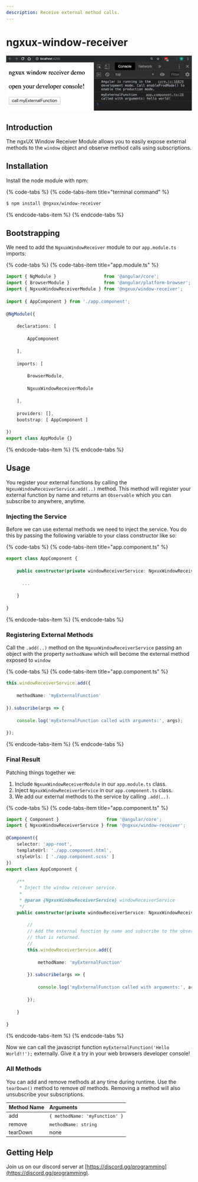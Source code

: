 ```yaml
---
description: Receive external method calls.
---
```


# ngxux-window-receiver

![](../.gitbook/assets/image%20%281%29.png)

## Introduction

The ngxUX Window Receiver Module allows you to easily expose external methods to the `window` object and observe method calls using subscriptions.

## Installation

Install the node module with npm:

{% code-tabs %}
{% code-tabs-item title="terminal command" %}
```bash
$ npm install @ngxux/window-receiver
```
{% endcode-tabs-item %}
{% endcode-tabs %}

## Bootstrapping

We need to add the `NgxuxWindowReceiver` module to our `app.module.ts` imports:

{% code-tabs %}
{% code-tabs-item title="app.module.ts" %}
```typescript
import { NgModule }                  from '@angular/core';
import { BrowserModule }             from '@angular/platform-browser';
import { NgxuxWindowReceiverModule } from '@ngxux/window-receiver';

import { AppComponent } from './app.component';

@NgModule({

    declarations: [

        AppComponent

    ],

    imports: [

        BrowserModule,

        NgxuxWindowReceiverModule

    ],

    providers: [],
    bootstrap: [ AppComponent ]

})
export class AppModule {}
```
{% endcode-tabs-item %}
{% endcode-tabs %}

## Usage

You register your external functions by calling the `NgxuxWindowReceiverService.add(..)` method. This method will register your external function by name and returns an `Observable` which you can subscribe to anywhere, anytime.

### Injecting the Service

Before we can use external methods we need to inject the service. You do this by passing the following variable to your class constructor like so:

{% code-tabs %}
{% code-tabs-item title="app.component.ts" %}
```typescript
export class AppComponent {

    public constructor(private windowReceiverService: NgxuxWindowReceiverService) {

      ...

    }

}
```
{% endcode-tabs-item %}
{% endcode-tabs %}

### Registering External Methods

Call the `.add(..)` method on the `NgxuxWindowReceiverService` passing an object with the property `methodName` which will become the external method exposed to `window`

{% code-tabs %}
{% code-tabs-item title="app.component.ts" %}
```typescript
this.windowReceiverService.add({

    methodName: 'myExternalFunction'

}).subscribe(args => {

    console.log('myExternalFunction called with arguments:', args);

});
```
{% endcode-tabs-item %}
{% endcode-tabs %}

### Final Result

Patching things together we:

1. Include `NgxuxWindowReceiverModule` in our `app.module.ts` class.
2. Inject `NgxuxWindowReceiverService` in our `app.component.ts` class.
3. We add our external methods to the service by calling `.add(..)`.

{% code-tabs %}
{% code-tabs-item title="app.component.ts" %}
```typescript
import { Component }                  from '@angular/core';
import { NgxuxWindowReceiverService } from '@ngxux/window-receiver';

@Component({
    selector: 'app-root',
    templateUrl: './app.component.html',
    styleUrls: [ './app.component.scss' ]
})
export class AppComponent {

    /**
     * Inject the window reicever service.
     *
     * @param {NgxuxWindowReceiverService} windowReceiverService
     */
    public constructor(private windowReceiverService: NgxuxWindowReceiverService) {

        //
        // Add the external function by name and subscribe to the observable
        // that is returned.
        //
        this.windowReceiverService.add({

            methodName: 'myExternalFunction'

        }).subscribe(args => {

            console.log('myExternalFunction called with arguments:', args);

        });

    }

}
```
{% endcode-tabs-item %}
{% endcode-tabs %}

Now we can call the javascript function `myExternalFunction('Hello World!!');` externally. Give it a try in your web browsers developer console!

### All Methods

You can add and remove methods at any time during runtime. Use the `tearDown()` method to remove _all_ methods. Removing a method will also unsubscribe your subscriptions.

| Method Name | Arguments |
| :--- | :--- |
| add | `{ methodName: 'myFunction' }` |
| remove | `methodName: string` |
| tearDown | none |

## Getting Help

Join us on our discord server at [https://discord.gg/programming](https://discord.gg/programming).

